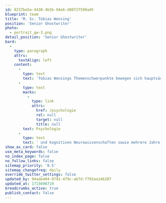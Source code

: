 ```yaml
---
id: 8237be5e-4438-4b5b-94e6-d80f2f590ad5
blueprint: team
title: 'M. Sc. Tobias Wensing'
position: 'Senior Ghostwriter'
photo:
  - portrait_gw-3.png
detail_position: 'Senior Ghostwriter'
bard:
  -
    type: paragraph
    attrs:
      textAlign: left
    content:
      -
        type: text
        text: 'Tobias Wensings Themenschwerpunkte bewegen sich hauptsächlich an der Schnittstelle von Psychologie, Medizin und Naturwissenschaften. Da er sich daneben gerne und umfassend in neue Themenkomplexe einarbeitet, liegen seine Interessen und Fähigkeiten auch jenseits dieser Fachgebiete. Ein internationales Masterstudium in klinischer '
      -
        type: text
        marks:
          -
            type: link
            attrs:
              href: /psychologie
              rel: null
              target: null
              title: null
        text: Psychologie
      -
        type: text
        text: ' und kognitiven Neurowissenschaften sowie mehrere Jahre Berufserfahrung in interdisziplinären, akademischen Forschungsgruppen haben ihn ausgiebig im Verfassen sowohl deutscher als auch englischer Texte geschult. Sprachliche und inhaltliche Präzision sowie prägnante und leserorientierte Formulierungen stellen für ihn zentrale Bausteine einer gewissenhaften und letztendlich erfolgreichen Textarbeit dar. Daher ist es Tobias Wensing eine Herzensangelegenheit, Projekte bei diesem Prozess vertrauensvoll und zuverlässig zu unterstützen sowie Kunden von seinen Erfahrungen und Kenntnissen profitieren zu lassen.'
show_as_card: false
use_meta_keywords: false
no_index_page: false
no_follow_links: false
sitemap_priority: '0.5'
sitemap_changefreq: daily
override_twitter_settings: false
updated_by: 94ade404-9791-479c-a67d-f792aa146207
updated_at: 1715696719
breadcrumbs_active: true
publish_contact: false
---
```

